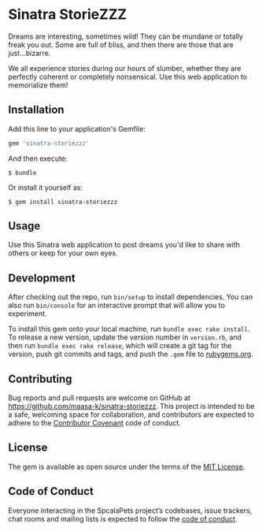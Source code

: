 # Sinatra StorieZZZ

Dreams are interesting, sometimes wild!  They can be mundane or totally freak you out.  Some are full of bliss, and then there are those that are just...bizarre.

We all experience stories during our hours of slumber, whether they are perfectly coherent or completely nonsensical.  Use this web application to memorialize them!  

## Installation

Add this line to your application's Gemfile:

```ruby
gem 'sinatra-storiezzz'
```

And then execute:

    $ bundle

Or install it yourself as:

    $ gem install sinatra-storiezzz

## Usage

Use this Sinatra web application to post dreams you'd like to share with others or keep for your own eyes. 

## Development

After checking out the repo, run `bin/setup` to install dependencies. You can also run `bin/console` for an interactive prompt that will allow you to experiment.

To install this gem onto your local machine, run `bundle exec rake install`. To release a new version, update the version number in `version.rb`, and then run `bundle exec rake release`, which will create a git tag for the version, push git commits and tags, and push the `.gem` file to [rubygems.org](https://rubygems.org).

## Contributing

Bug reports and pull requests are welcome on GitHub at https://github.com/maasa-k/sinatra-storiezzz. This project is intended to be a safe, welcoming space for collaboration, and contributors are expected to adhere to the [Contributor Covenant](http://contributor-covenant.org) code of conduct.

## License

The gem is available as open source under the terms of the [MIT License](https://opensource.org/licenses/MIT).

## Code of Conduct

Everyone interacting in the SpcalaPets project’s codebases, issue trackers, chat rooms and mailing lists is expected to follow the [code of conduct](https://github.com/maasa-k/spcala_pets/blob/master/CODE_OF_CONDUCT.md).